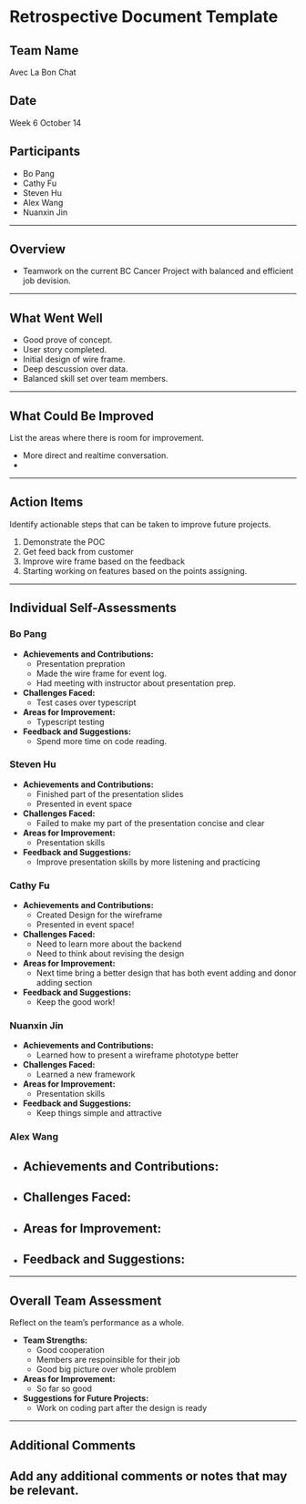# Retrospective Document Template

## Team Name
Avec La Bon Chat 

## Date
Week 6 October 14

## Participants
- Bo Pang
- Cathy Fu
- Steven Hu
- Alex Wang
- Nuanxin Jin

---

## Overview
- Teamwork on the current BC Cancer Project with balanced and efficient job devision. 

---

## What Went Well
- Good prove of concept.
- User story completed. 
- Initial design of wire frame. 
- Deep descussion over data. 
- Balanced skill set over team members. 
---

## What Could Be Improved
List the areas where there is room for improvement.
- More direct and realtime conversation. 
-

---

## Action Items
Identify actionable steps that can be taken to improve future projects.
1. Demonstrate the POC
2. Get feed back from customer
3. Improve wire frame based on the feedback
4. Starting working on features based on the points assigning. 
---

## Individual Self-Assessments
### Bo Pang
- **Achievements and Contributions:**
  - Presentation prepration 
  - Made the wire frame for event log.
  - Had meeting with instructor about presentation prep. 
- **Challenges Faced:**
  - Test cases over typescript
- **Areas for Improvement:**
  - Typescript testing 
- **Feedback and Suggestions:**
  - Spend more time on code reading. 

### Steven Hu
- **Achievements and Contributions:**
  - Finished part of the presentation slides
  - Presented in event space
- **Challenges Faced:**
  - Failed to make my part of the presentation concise and clear
- **Areas for Improvement:**
  - Presentation skills
- **Feedback and Suggestions:**
  - Improve presentation skills by more listening and practicing

### Cathy Fu
- **Achievements and Contributions:**
  - Created Design for the wireframe
  - Presented in event space!
- **Challenges Faced:**
  - Need to learn more about the backend
  - Need to think about revising the design
- **Areas for Improvement:**
  - Next time bring a better design that has both event adding and donor adding section
- **Feedback and Suggestions:**
  - Keep the good work!

### Nuanxin Jin
- **Achievements and Contributions:**
  - Learned how to present a wireframe phototype better
- **Challenges Faced:**
  - Learned a new framework
- **Areas for Improvement:**
  - Presentation skills
- **Feedback and Suggestions:**
  - Keep things simple and attractive

### Alex Wang
- **Achievements and Contributions:**
  -
- **Challenges Faced:**
  -
- **Areas for Improvement:**
  -
- **Feedback and Suggestions:**
  -

---

## Overall Team Assessment
Reflect on the team’s performance as a whole.
- **Team Strengths:**
  - Good cooperation
  - Members are respoinsible for their job
  - Good big picture over whole problem 
- **Areas for Improvement:**
  - So far so good 
- **Suggestions for Future Projects:**
  - Work on coding part after the design is ready 

---

## Additional Comments
Add any additional comments or notes that may be relevant.
-

